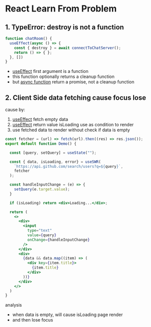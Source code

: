 # React Learn From Problem

## 1. TypeError: destroy is not a function

```js
function chatRoom() {
  useEffect(async () => {
    const { destroy } = await connectToChatServer();
    return () => { };
  }, [])
}
```

- [useEffect](react-hooks-useeffect.md) first argument is a function
- this function optionally returns a cleanup function
- but [async function](javascript-async-await.md#async-function) return a promise, not a cleanup function

## 2. Client Side data fetching cause focus lose

cause by:

1. [useEffect](react-hooks-useeffect.md) fetch empty data
2. [useEffect](react-hooks-useeffect.md) return value isLoading use as condition to render
3. use fetched data to render without check if data is empty

```jsx
const fetcher = (url) => fetch(url).then((res) => res.json());
export default function Demo() {

  const [query, setQuery] = useState("");

  const { data, isLoading, error} = useSWR(
    `https://api.github.com/search/users?q=${query}`,
    fetcher
  );

  const handleInputChange = (e) => {
    setQuery(e.target.value);
  }

  if (isLoading) return <div>Loading...</div>;

  return (
    <>
      <div>
        <input
          type="text"
          value={query}
          onChange={handleInputChange}
        />
      </div>
      <div>
        {data && data.map((item) => (
          <div key={item.title}>
            {item.title}
          </div>
        ))}
      </div>
    </>
  )
}
```

analysis

- when data is empty, will cause isLoading page render
- and then lose focus
